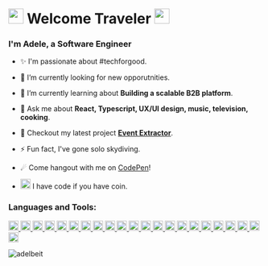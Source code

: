 <h1 align="left"><img src="http://pixelartmaker-data-78746291193.nyc3.digitaloceanspaces.com/image/34b5d47a8bb25ae.png" width="30px" height="30px" /> Welcome Traveler <img src="http://pixelartmaker-data-78746291193.nyc3.digitaloceanspaces.com/image/34b5d47a8bb25ae.png" width="30px" height="30px" /></h1>
<h3 align="left">I'm Adele, a Software Engineer</h3>

- ✨ I'm passionate about #techforgood.

- 🔭 I’m currently looking for new opporutnities.

- 🌱 I’m currently learning about **Building a scalable B2B platform**.

<!-- - 👨‍💻 All of my projects are available at [https://adelbeit.com](https://adelbeit.com) -->

- 💬 Ask me about **React, Typescript, UX/UI design, music, television, cooking**.

- 📌 Checkout my latest project **[Event Extractor](https://github.com/adelbeit/event-extractor)**.

<!-- - 📄  Learn about my experiences [https://adelbeit.com/developer](https://adelbeit.com/developer) -->

- ⚡ Fun fact, I've gone solo skydiving.

- ☄ Come hangout with me on [CodePen](https://codepen.io/adelbeit)!

- <img align="bottom" src="https://user-images.githubusercontent.com/8835499/218330542-44214625-5d5c-495c-a4a0-b1e033ff95a9.png" width="20px" height="20px"/> I have code if you have coin. 

<h3 align="left">Languages and Tools:</h3>
<p align="left"> 

<a href="https://developer.mozilla.org/en-US/docs/Web/JavaScript" target="_blank" rel="noreferrer"> 
    <img src="https://cdn.simpleicons.org/javascript/" 
        alt="javascript" width="20" height="20"/> 
</a> 

<a href="https://reactjs.org/" target="_blank" rel="noreferrer"> 
    <img src="https://cdn.simpleicons.org/react/"
        alt="react" width="20" height="20"/>
</a> 

<a href="https://www.typescriptlang.org/" target="_blank" rel="noreferrer"> 
    <img src="https://cdn.simpleicons.org/typescript/"
        alt="typescript" width="20" height="20"/> 
</a> 

<a href="https://nextjs.org/" target="_blank" rel="noreferrer"> 
    <img src="https://cdn.simpleicons.org/next.js/808080"
        alt="nextjs" width="20" height="20"/> 
</a> 

<a href="https://mui.com/" target="_blank" rel="noreferrer"> 
    <img src="https://cdn.simpleicons.org/mui"
        alt="mui" width="20" height="20"/> 
</a> 

<a href="https://d3js.org/" target="_blank" rel="noreferrer"> 
    <img src="https://cdn.simpleicons.org/d3.js"
        alt="d3" width="20" height="20"/> 
</a> 
    
<a href="https://airbnb.io/visx/" target="_blank" rel="noreferrer"> 
    <img src="https://user-images.githubusercontent.com/8835499/236949855-f87b2078-4efd-47bf-936b-3f3ef858f929.svg"
        alt="visx" width="20" height="20"/> 
</a> 

<a href="https://www.w3.org/html/" target="_blank" rel="noreferrer"> 
    <img src="https://cdn.simpleicons.org/html5/"
        alt="html5" width="20" height="20"/> 
</a> 

<a href="https://www.w3schools.com/css/" target="_blank" rel="noreferrer"> 
    <img src="https://cdn.simpleicons.org/css3/"
        alt="css3" width="20" height="20"/> 
</a> 

<a href="https://getbootstrap.com" target="_blank" rel="noreferrer"> 
    <img src="https://cdn.simpleicons.org/bootstrap/"
        alt="bootstrap" width="20" height="20"/> 
</a> 

<a href="https://git-scm.com/" target="_blank" rel="noreferrer"> 
    <img src="https://cdn.simpleicons.org/git/"
        alt="git" width="20" height="20"/> 
</a> 

<a href="https://nodejs.org" target="_blank" rel="noreferrer"> 
    <img src="https://cdn.simpleicons.org/node.js/"
        alt="nodejs" width="20" height="20"/> 
</a> 

<a href="https://heroku.com" target="_blank" rel="noreferrer"> 
    <img src="https://cdn.simpleicons.org/heroku/"
        alt="heroku" width="20" height="20"/> 
</a> 

<a href="https://www.docker.com/" target="_blank" rel="noreferrer"> 
    <img src="https://cdn.simpleicons.org/docker/"
        alt="docker" width="20" height="20"/> 
</a> 

<a href="https://sass-lang.com" target="_blank" rel="noreferrer"> 
    <img src="https://cdn.simpleicons.org/sass/"
        alt="sass" width="20" height="20"/> 
</a> 

<a href="https://tailwindcss.com/" target="_blank" rel="noreferrer">
    <img src="https://cdn.simpleicons.org/tailwindcss/"
        alt="tailwind" width="20" height="20"/> 
</a> 

<a href="https://jestjs.io" target="_blank" rel="noreferrer"> 
    <img src="https://cdn.simpleicons.org/jest/"
        alt="jest" width="20" height="20"/> 
</a> 

<a href="https://www.postgresql.org" target="_blank" rel="noreferrer"> 
    <img src="https://cdn.simpleicons.org/postgresql/"
        alt="postgresql" width="20" height="20"/> 
</a> 

<a href="https://webpack.js.org" target="_blank" rel="noreferrer"> 
    <img src="https://cdn.simpleicons.org/webpack/"
        alt="webpack" width="20" height="20"/> 
</a>

<a href="https://www.figma.com/" target="_blank" rel="noreferrer"> 
    <img src="https://cdn.simpleicons.org/figma/"
        alt="figma" width="20" height="20"/> 
</a> 

<a href="https://www.python.org" target="_blank" rel="noreferrer"> 
    <img src="https://cdn.simpleicons.org/python/"
        alt="python" width="20" height="20"/> 
</a> 

<a href="https://www.arduino.cc/" target="_blank" rel="noreferrer"> 
    <img src="https://cdn.simpleicons.org/arduino"
        alt="arduino" width="20" height="20"/> 
</a> 
</p>


<p align="left"> <img src="https://komarev.com/ghpvc/?username=adelbeit&label=Adventurers&color=0e75b6&style=flat" alt="adelbeit" /> </p>
